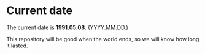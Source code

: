 # Current date

The current date is **1991.05.08.** (YYYY.MM.DD.)

This repository will be good when the world ends, so we will know how long it lasted.